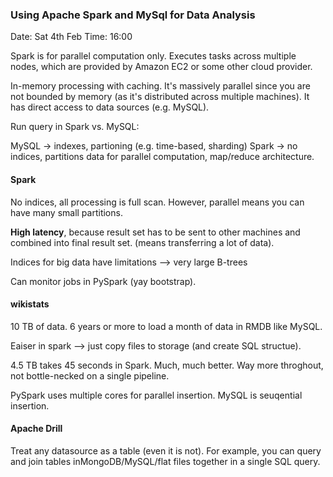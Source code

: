 ### Using Apache Spark and MySql for Data Analysis

Date: Sat 4th Feb
Time: 16:00

Spark is for parallel computation only. Executes tasks across multiple nodes, which are provided by Amazon EC2 or some other cloud provider.

In-memory processing with caching. It's massively parallel since you are not bounded by memory (as it's distributed across multiple machines). It has direct access to data sources (e.g. MySQL).

Run query in Spark vs. MySQL:

MySQL -> indexes, partioning (e.g. time-based, sharding)
Spark -> no indices, partitions data for parallel computation, map/reduce architecture.

#### Spark

No indices, all processing is full scan. However, parallel means you can have many small partitions.

**High latency**, because result set has to be sent to other machines and combined into final result set. (means transferring a lot of data).

Indices for big data have limitations --> very large B-trees

Can monitor jobs in PySpark (yay bootstrap).

#### wikistats

10 TB of data. 6 years or more to load a month of data in RMDB like MySQL.

Eaiser in spark --> just copy files to  storage (and create SQL structue).

4.5 TB takes 45 seconds in Spark. Much, much better. Way more throghout, not bottle-necked on a single pipeline.

PySpark uses multiple cores for parallel insertion. MySQL is seuqential insertion.

#### Apache Drill

Treat any datasource as a table (even it is not). For example, you can query and join tables inMongoDB/MySQL/flat files together in a single SQL query.
